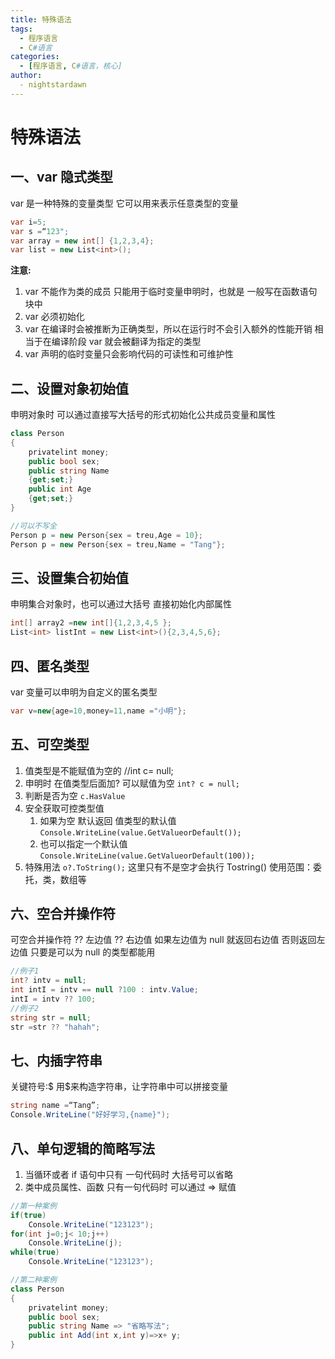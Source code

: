 ```yaml
---
title: 特殊语法
tags:
  - 程序语言
  - C#语言
categories:
  - [程序语言, C#语言，核心]
author:
  - nightstardawn
---
```


# 特殊语法

## 一、var 隐式类型

var 是一种特殊的变量类型
它可以用来表示任意类型的变量

```cs
var i=5;
var s =“123";
var array = new int[] {1,2,3,4};
var list = new List<int>();
```

**注意:**

1. var 不能作为类的成员 只能用于临时变量申明时，也就是 一般写在函数语句块中
2. var 必须初始化
3. var 在编译时会被推断为正确类型，所以在运行时不会引入额外的性能开销
   相当于在编译阶段 var 就会被翻译为指定的类型
4. var 声明的临时变量只会影响代码的可读性和可维护性

## 二、设置对象初始值

申明对象时
可以通过直接写大括号的形式初始化公共成员变量和属性

```cs
class Person
{
    privatelint money;
    public bool sex;
    public string Name
    {get;set;}
    public int Age
    {get;set;}
}

//可以不写全
Person p = new Person{sex = treu,Age = 10};
Person p = new Person{sex = treu,Name = "Tang"};

```

## 三、设置集合初始值

申明集合对象时，也可以通过大括号 直接初始化内部属性

```cs
int[] array2 =new int[]{1,2,3,4,5 };
List<int> listInt = new List<int>(){2,3,4,5,6};
```

## 四、匿名类型

var
变量可以申明为自定义的匿名类型

```cs
var v=new{age=10,money=11,name ="小明"};
```

## 五、可空类型

1. 值类型是不能赋值为空的
   //int c= null;
2. 申明时 在值类型后面加?
   可以赋值为空
   `int? c = null;`
3. 判断是否为空
   `c.HasValue`
4. 安全获取可控类型值
   1. 如果为空 默认返回 值类型的默认值
      `Console.WriteLine(value.GetValueorDefault());`
   2. 也可以指定一个默认值
      `Console.WriteLine(value.GetValueorDefault(100));`
5. 特殊用法
   `o?.ToString();`
   这里只有不是空才会执行 Tostring()
   使用范围：委托，类，数组等

## 六、空合并操作符

可空合并操作符 ??
左边值 ?? 右边值
如果左边值为 null 就返回右边值 否则返回左边值
只要是可以为 null 的类型都能用

```cs
//例子1
int? intv = null;
int intI = intv == null ?100 : intv.Value;
intI = intv ?? 100;
//例子2
string str = null;
str =str ?? "hahah";
```

## 七、内插字符串

关键符号:\$
用$来构造字符串，让字符串中可以拼接变量

```cs
string name =“Tang”;
Console.WriteLine("好好学习,{name}");
```

## 八、单句逻辑的简略写法

1. 当循环或者 if 语句中只有 一句代码时 大括号可以省略
2. 类中成员属性、函数 只有一句代码时 可以通过 => 赋值

```cs
//第一种案例
if(true)
    Console.WriteLine("123123");
for(int j=0;j< 10;j++)
    Console.WriteLine(j);
while(true)
    Console.WriteLine("123123");

//第二种案例
class Person
{
    privatelint money;
    public bool sex;
    public string Name => "省略写法";
    public int Add(int x,int y)=>x+ y;
}
```
